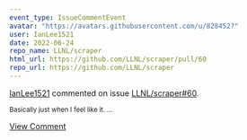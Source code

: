```yaml
---
event_type: IssueCommentEvent
avatar: "https://avatars.githubusercontent.com/u/828452?"
user: IanLee1521
date: 2022-06-24
repo_name: LLNL/scraper
html_url: https://github.com/LLNL/scraper/pull/60
repo_url: https://github.com/LLNL/scraper
---
```


<a href='https://github.com/IanLee1521' target='_blank'>IanLee1521</a> commented on issue <a href='https://github.com/LLNL/scraper/pull/60' target='_blank'>LLNL/scraper#60</a>.

<small>Basically just when I feel like it....</small>

<a href='https://github.com/LLNL/scraper/pull/60' target='_blank'>View Comment</a>